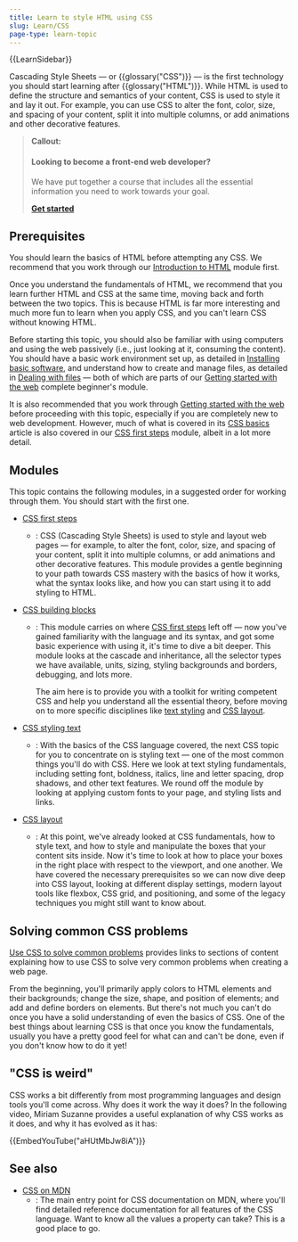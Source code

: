 ```yaml
---
title: Learn to style HTML using CSS
slug: Learn/CSS
page-type: learn-topic 
---
```


{{LearnSidebar}}

Cascading Style Sheets — or {{glossary("CSS")}} — is the first technology you should start learning after {{glossary("HTML")}}. While HTML is used to define the structure and semantics of your content, CSS is used to style it and lay it out. For example, you can use CSS to alter the font, color, size, and spacing of your content, split it into multiple columns, or add animations and other decorative features.

> **Callout:**
>
> #### Looking to become a front-end web developer?
>
> We have put together a course that includes all the essential information you need to
> work towards your goal.
>
> [**Get started**](/en-US/docs/Learn/Front-end_web_developer)

## Prerequisites

You should learn the basics of HTML before attempting any CSS. We recommend that you work through our [Introduction to HTML](/en-US/docs/Learn/HTML/Introduction_to_HTML) module first.

Once you understand the fundamentals of HTML, we recommend that you learn further HTML and CSS at the same time, moving back and forth between the two topics. This is because HTML is far more interesting and much more fun to learn when you apply CSS, and you can't learn CSS without knowing HTML.

Before starting this topic, you should also be familiar with using computers and using the web passively (i.e., just looking at it, consuming the content). You should have a basic work environment set up, as detailed in [Installing basic software](/en-US/docs/Learn/Getting_started_with_the_web/Installing_basic_software), and understand how to create and manage files, as detailed in [Dealing with files](/en-US/docs/Learn/Getting_started_with_the_web/Dealing_with_files) — both of which are parts of our [Getting started with the web](/en-US/docs/Learn/Getting_started_with_the_web) complete beginner's module.

It is also recommended that you work through [Getting started with the web](/en-US/docs/Learn/Getting_started_with_the_web) before proceeding with this topic, especially if you are completely new to web development. However, much of what is covered in its [CSS basics](/en-US/docs/Learn/Getting_started_with_the_web/CSS_basics) article is also covered in our [CSS first steps](/en-US/docs/Learn/CSS/First_steps) module, albeit in a lot more detail.

## Modules

This topic contains the following modules, in a suggested order for working through them. You should start with the first one.

- [CSS first steps](/en-US/docs/Learn/CSS/First_steps)

  - : CSS (Cascading Style Sheets) is used to style and layout web pages — for example, to alter the font, color, size, and spacing of your content, split it into multiple columns, or add animations and other decorative features. This module provides a gentle beginning to your path towards CSS mastery with the basics of how it works, what the syntax looks like, and how you can start using it to add styling to HTML.

- [CSS building blocks](/en-US/docs/Learn/CSS/Building_blocks)

  - : This module carries on where [CSS first steps](/en-US/docs/Learn/CSS/First_steps) left off — now you've gained familiarity with the language and its syntax, and got some basic experience with using it, it's time to dive a bit deeper. This module looks at the cascade and inheritance, all the selector types we have available, units, sizing, styling backgrounds and borders, debugging, and lots more.

    The aim here is to provide you with a toolkit for writing competent CSS and help you understand all the essential theory, before moving on to more specific disciplines like [text styling](/en-US/docs/Learn/CSS/Styling_text) and [CSS layout](/en-US/docs/Learn/CSS/CSS_layout).

- [CSS styling text](/en-US/docs/Learn/CSS/Styling_text)

  - : With the basics of the CSS language covered, the next CSS topic for you to concentrate on is styling text — one of the most common things you'll do with CSS. Here we look at text styling fundamentals, including setting font, boldness, italics, line and letter spacing, drop shadows, and other text features. We round off the module by looking at applying custom fonts to your page, and styling lists and links.

- [CSS layout](/en-US/docs/Learn/CSS/CSS_layout)
  - : At this point, we've already looked at CSS fundamentals, how to style text, and how to style and manipulate the boxes that your content sits inside. Now it's time to look at how to place your boxes in the right place with respect to the viewport, and one another. We have covered the necessary prerequisites so we can now dive deep into CSS layout, looking at different display settings, modern layout tools like flexbox, CSS grid, and positioning, and some of the legacy techniques you might still want to know about.

## Solving common CSS problems

[Use CSS to solve common problems](/en-US/docs/Learn/CSS/Howto) provides links to sections of content explaining how to use CSS to solve very common problems when creating a web page.

From the beginning, you'll primarily apply colors to HTML elements and their backgrounds; change the size, shape, and position of elements; and add and define borders on elements. But there's not much you can't do once you have a solid understanding of even the basics of CSS. One of the best things about learning CSS is that once you know the fundamentals, usually you have a pretty good feel for what can and can't be done, even if you don't know how to do it yet!

## "CSS is weird"

CSS works a bit differently from most programming languages and design tools you'll come across. Why does it work the way it does? In the following video, Miriam Suzanne provides a useful explanation of why CSS works as it does, and why it has evolved as it has:

{{EmbedYouTube("aHUtMbJw8iA")}}

## See also

- [CSS on MDN](/en-US/docs/Web/CSS)
  - : The main entry point for CSS documentation on MDN, where you'll find detailed reference documentation for all features of the CSS language. Want to know all the values a property can take? This is a good place to go.
